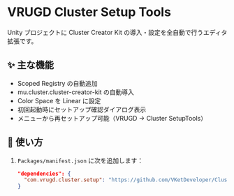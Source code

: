 # VRUGD Cluster Setup Tools

Unity プロジェクトに Cluster Creator Kit の導入・設定を全自動で行うエディタ拡張です。

## ✨ 主な機能

- Scoped Registry の自動追加  
- mu.cluster.cluster-creator-kit の自動導入  
- Color Space を Linear に設定  
- 初回起動時にセットアップ確認ダイアログ表示  
- メニューから再セットアップ可能（VRUGD → Cluster SetupTools）

## 🚀 使い方

1. `Packages/manifest.json` に次を追加します：

   ```json
   "dependencies": {
     "com.vrugd.cluster.setup": "https://github.com/VKetDeveloper/ClusterSetup.git"
   }
